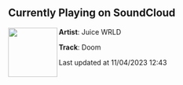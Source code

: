 ## Currently Playing on SoundCloud

[<img align="left" width="100" src="https://i1.sndcdn.com/artworks-Nn0eKjqhIte24Zzi-ywzwDQ-t500x500.jpg">](https://soundcloud.com/uiceheidd/doom)

**Artist**: Juice WRLD 

**Track**: Doom

Last updated at 11/04/2023 12:43
